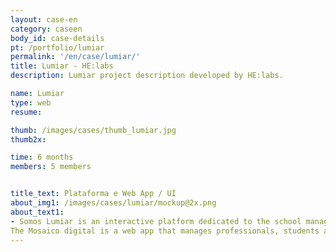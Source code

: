 ```yaml
---
layout: case-en
category: caseen
body_id: case-details
pt: /portfolio/lumiar
permalink: '/en/case/lumiar/'
title: Lumiar - HE:labs
description: Lumiar project description developed by HE:labs.

name: Lumiar
type: web
resume:

thumb: /images/cases/thumb_lumiar.jpg
thumb2x:

time: 6 months
members: 5 members


title_text: Plataforma e Web App / UI
about_img1: /images/cases/lumiar/mockup@2x.png
about_text1:
- Somos Lumiar is an interactive platform dedicated to the school manager that will implement the Lumiar model in their school.
The Mosaico digital is a web app that manages professionals, students and schools that use the Lumiar model of education.  Through the tool, the school can build and manage educational projects, hire professionals, monitor progress and the entire school life evolution of their students.
---
```

